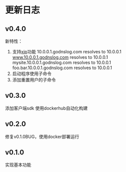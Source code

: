 # 更新日志

## v0.4.0

新特性：
1. 支持[xip](http://godnslog.com/)功能
    10.0.0.1.godnslog.com   resolves to   10.0.0.1
    www.10.0.0.1.godnslog.com   resolves to   10.0.0.1
    mysite.10.0.0.1.godnslog.com   resolves to   10.0.0.1
    foo.bar.10.0.0.1.godnslog.com   resolves to   10.0.0.1
2. 启动程序使用子命令
3. 添加重置用户的子命令

## v0.3.0

添加客户端sdk
使用dockerhub自动化构建

## v0.2.0

修复v0.1.0BUG，使用docker部署运行

## v0.1.0

实现基本功能